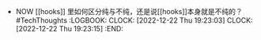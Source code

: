 - NOW [[hooks]] 里如何区分纯与不纯，还是说[[hooks]]本身就是不纯的？#TechThoughts
  :LOGBOOK:
  CLOCK: [2022-12-22 Thu 19:23:03]
  CLOCK: [2022-12-22 Thu 19:23:15]
  :END: